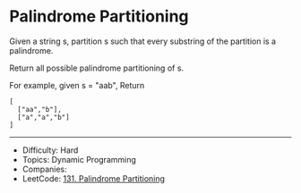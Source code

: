 # Palindrome Partitioning

Given a string s, partition s such that every substring of the partition is a palindrome.

Return all possible palindrome partitioning of s.

For example, given s = "aab",
Return
```
[
  ["aa","b"],
  ["a","a","b"]
]
```

---

* Difficulty: Hard
* Topics: Dynamic Programming
* Companies: 
* LeetCode: [131. Palindrome Partitioning](https://leetcode.com/problems/palindrome-partitioning/description/)
